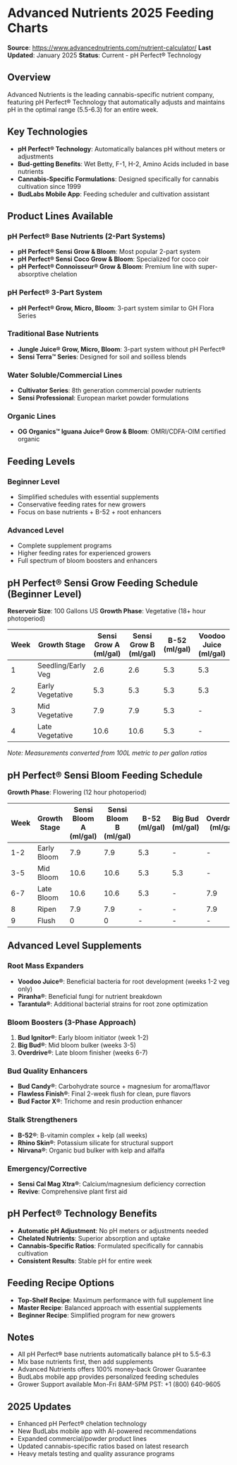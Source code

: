 # Advanced Nutrients 2025 Feeding Charts

**Source**: https://www.advancednutrients.com/nutrient-calculator/
**Last Updated**: January 2025
**Status**: Current - pH Perfect® Technology

## Overview
Advanced Nutrients is the leading cannabis-specific nutrient company, featuring pH Perfect® Technology that automatically adjusts and maintains pH in the optimal range (5.5-6.3) for an entire week.

## Key Technologies
- **pH Perfect® Technology**: Automatically balances pH without meters or adjustments
- **Bud-getting Benefits**: Wet Betty, F-1, H-2, Amino Acids included in base nutrients
- **Cannabis-Specific Formulations**: Designed specifically for cannabis cultivation since 1999
- **BudLabs Mobile App**: Feeding scheduler and cultivation assistant

## Product Lines Available

### pH Perfect® Base Nutrients (2-Part Systems)
- **pH Perfect® Sensi Grow & Bloom**: Most popular 2-part system
- **pH Perfect® Sensi Coco Grow & Bloom**: Specialized for coco coir
- **pH Perfect® Connoisseur® Grow & Bloom**: Premium line with super-absorptive chelation

### pH Perfect® 3-Part System
- **pH Perfect® Grow, Micro, Bloom**: 3-part system similar to GH Flora Series

### Traditional Base Nutrients
- **Jungle Juice® Grow, Micro, Bloom**: 3-part system without pH Perfect®
- **Sensi Terra™ Series**: Designed for soil and soilless blends

### Water Soluble/Commercial Lines
- **Cultivator Series**: 8th generation commercial powder nutrients
- **Sensi Professional**: European market powder formulations

### Organic Lines
- **OG Organics™ Iguana Juice® Grow & Bloom**: OMRI/CDFA-OIM certified organic

## Feeding Levels
### Beginner Level
- Simplified schedules with essential supplements
- Conservative feeding rates for new growers
- Focus on base nutrients + B-52 + root enhancers

### Advanced Level  
- Complete supplement programs
- Higher feeding rates for experienced growers
- Full spectrum of bloom boosters and enhancers

## pH Perfect® Sensi Grow Feeding Schedule (Beginner Level)

**Reservoir Size**: 100 Gallons US
**Growth Phase**: Vegetative (18+ hour photoperiod)

| Week | Growth Stage | Sensi Grow A (ml/gal) | Sensi Grow B (ml/gal) | B-52 (ml/gal) | Voodoo Juice (ml/gal) |
|------|-------------|----------------------|----------------------|---------------|---------------------|
| 1 | Seedling/Early Veg | 2.6 | 2.6 | 5.3 | 5.3 |
| 2 | Early Vegetative | 5.3 | 5.3 | 5.3 | 5.3 |
| 3 | Mid Vegetative | 7.9 | 7.9 | 5.3 | - |
| 4 | Late Vegetative | 10.6 | 10.6 | 5.3 | - |

*Note: Measurements converted from 100L metric to per gallon ratios*

## pH Perfect® Sensi Bloom Feeding Schedule

**Growth Phase**: Flowering (12 hour photoperiod)

| Week | Growth Stage | Sensi Bloom A (ml/gal) | Sensi Bloom B (ml/gal) | B-52 (ml/gal) | Big Bud (ml/gal) | Overdrive (ml/gal) |
|------|-------------|----------------------|----------------------|---------------|------------------|------------------|
| 1-2 | Early Bloom | 7.9 | 7.9 | 5.3 | - | - |
| 3-5 | Mid Bloom | 10.6 | 10.6 | 5.3 | 5.3 | - |
| 6-7 | Late Bloom | 10.6 | 10.6 | 5.3 | - | 7.9 |
| 8 | Ripen | 7.9 | 7.9 | - | - | 7.9 |
| 9 | Flush | 0 | 0 | - | - | - |

## Advanced Level Supplements

### Root Mass Expanders
- **Voodoo Juice®**: Beneficial bacteria for root development (weeks 1-2 veg only)
- **Piranha®**: Beneficial fungi for nutrient breakdown
- **Tarantula®**: Additional bacterial strains for root zone optimization

### Bloom Boosters (3-Phase Approach)
1. **Bud Ignitor®**: Early bloom initiator (week 1-2)
2. **Big Bud®**: Mid bloom bulker (weeks 3-5) 
3. **Overdrive®**: Late bloom finisher (weeks 6-7)

### Bud Quality Enhancers
- **Bud Candy®**: Carbohydrate source + magnesium for aroma/flavor
- **Flawless Finish®**: Final 2-week flush for clean, pure flavors
- **Bud Factor X®**: Trichome and resin production enhancer

### Stalk Strengtheners
- **B-52®**: B-vitamin complex + kelp (all weeks)
- **Rhino Skin®**: Potassium silicate for structural support
- **Nirvana®**: Organic bud bulker with kelp and alfalfa

### Emergency/Corrective
- **Sensi Cal Mag Xtra®**: Calcium/magnesium deficiency correction
- **Revive**: Comprehensive plant first aid

## pH Perfect® Technology Benefits
- **Automatic pH Adjustment**: No pH meters or adjustments needed
- **Chelated Nutrients**: Superior absorption and uptake
- **Cannabis-Specific Ratios**: Formulated specifically for cannabis cultivation
- **Consistent Results**: Stable pH for entire week

## Feeding Recipe Options
- **Top-Shelf Recipe**: Maximum performance with full supplement line
- **Master Recipe**: Balanced approach with essential supplements
- **Beginner Recipe**: Simplified program for new growers

## Notes
- All pH Perfect® base nutrients automatically balance pH to 5.5-6.3
- Mix base nutrients first, then add supplements
- Advanced Nutrients offers 100% money-back Grower Guarantee
- BudLabs mobile app provides personalized feeding schedules
- Grower Support available Mon-Fri 8AM-5PM PST: +1 (800) 640-9605

## 2025 Updates
- Enhanced pH Perfect® chelation technology
- New BudLabs mobile app with AI-powered recommendations
- Expanded commercial/powder product lines
- Updated cannabis-specific ratios based on latest research
- Heavy metals testing and quality assurance programs 